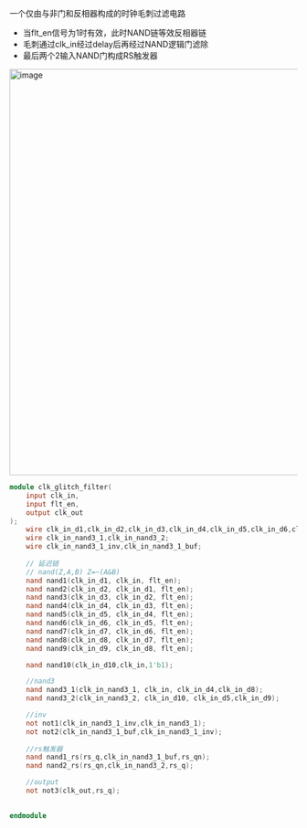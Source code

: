 一个仅由与非门和反相器构成的时钟毛刺过滤电路
 - 当flt_en信号为1时有效，此时NAND链等效反相器链
 - 毛刺通过clk_in经过delay后再经过NAND逻辑门滤除
 - 最后两个2输入NAND门构成RS触发器

<img width="2533" height="712" alt="image" src="https://github.com/user-attachments/assets/c47d7388-c092-457d-a618-6278e8b9eb46" />


```verilog
module clk_glitch_filter(
    input clk_in,
    input flt_en,
    output clk_out
);
    wire clk_in_d1,clk_in_d2,clk_in_d3,clk_in_d4,clk_in_d5,clk_in_d6,clk_in_d7,clk_in_d8,clk_in_d9;
    wire clk_in_nand3_1,clk_in_nand3_2;
    wire clk_in_nand3_1_inv,clk_in_nand3_1_buf;
    
    // 延迟链
    // nand(Z,A,B) Z=~(A&B)
    nand nand1(clk_in_d1, clk_in, flt_en);
    nand nand2(clk_in_d2, clk_in_d1, flt_en);
    nand nand3(clk_in_d3, clk_in_d2, flt_en);
    nand nand4(clk_in_d4, clk_in_d3, flt_en);
    nand nand5(clk_in_d5, clk_in_d4, flt_en);
    nand nand6(clk_in_d6, clk_in_d5, flt_en);
    nand nand7(clk_in_d7, clk_in_d6, flt_en);
    nand nand8(clk_in_d8, clk_in_d7, flt_en);
    nand nand9(clk_in_d9, clk_in_d8, flt_en);

    nand nand10(clk_in_d10,clk_in,1'b1);

    //nand3
    nand nand3_1(clk_in_nand3_1, clk_in, clk_in_d4,clk_in_d8);
    nand nand3_2(clk_in_nand3_2, clk_in_d10, clk_in_d5,clk_in_d9);

    //inv
    not not1(clk_in_nand3_1_inv,clk_in_nand3_1);
    not not2(clk_in_nand3_1_buf,clk_in_nand3_1_inv);
    
    //rs触发器
    nand nand1_rs(rs_q,clk_in_nand3_1_buf,rs_qn);
    nand nand2_rs(rs_qn,clk_in_nand3_2,rs_q);

    //output
    not not3(clk_out,rs_q);
    

endmodule

```
